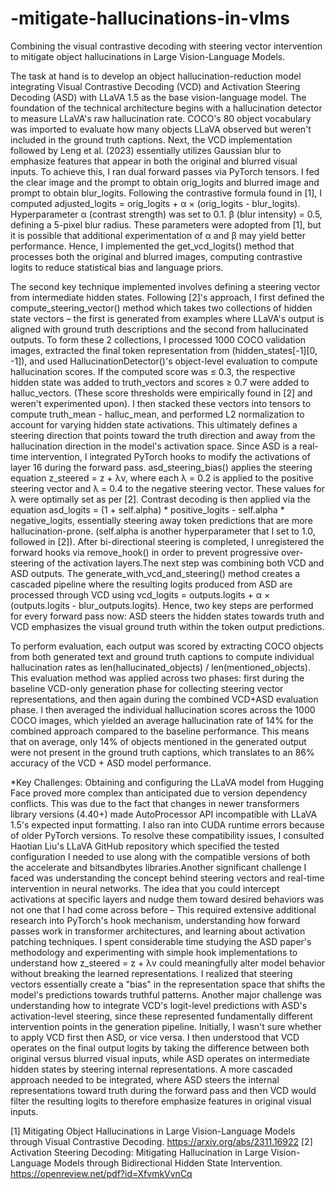 # -mitigate-hallucinations-in-vlms
 Combining the visual contrastive decoding with steering vector intervention to mitigate object hallucinations in Large Vision-Language Models. 

The task at hand is to develop an object hallucination-reduction model integrating Visual Contrastive Decoding (VCD) and Activation Steering Decoding (ASD) with LLaVA 1.5 as the base vision-language model. The foundation of the technical architecture begins with a hallucination detector to measure LLaVA's raw hallucination rate. COCO's 80 object vocabulary was imported to evaluate how many objects LLaVA observed but weren't included in the ground truth captions. Next, the VCD implementation followed by Leng et al. (2023) essentially utilizes Gaussian blur to emphasize features that appear in both the original and blurred visual inputs. To achieve this, I ran dual forward passes via PyTorch tensors. I fed the clear image and the prompt to obtain orig_logits and blurred image and prompt to obtain blur_logits. Following the contrastive formula found in [1], I computed adjusted_logits = orig_logits + α × (orig_logits - blur_logits). Hyperparameter α (contrast strength) was set to 0.1. β (blur intensity) = 0.5, defining a 5-pixel blur radius. These parameters were adopted from [1], but it is possible that additional experimentation of α and β may yield better performance. Hence, I implemented the get_vcd_logits() method that processes both the original and blurred images, computing contrastive logits to reduce statistical bias and language priors. 

The second key technique implemented involves defining a steering vector from intermediate hidden states. Following [2]'s approach, I first defined the compute_steering_vector() method which takes two collections of hidden state vectors – the first is generated from examples where LLaVA's output is aligned with ground truth descriptions and the second from hallucinated outputs. To form these 2 collections, I processed 1000 COCO validation images, extracted the final token representation from (hidden_states[-1][0, -1]), and used HallucinationDetector()'s object-level evaluation to compute hallucination scores. If the computed score was ≤ 0.3, the respective hidden state was added to truth_vectors and scores ≥ 0.7 were added to halluc_vectors. (These score thresholds were empirically found in [2] and weren't experimented upon). I then stacked these vectors into tensors to compute truth_mean - halluc_mean, and performed L2 normalization to account for varying hidden state activations. This ultimately defines a steering direction that points toward the truth direction and away from the hallucination direction in the model's activation space. Since ASD is a real-time intervention, I integrated PyTorch hooks to modify the activations of layer 16 during the forward pass. asd_steering_bias() applies the steering equation z_steered = z + λv, where each λ = 0.2 is applied to the positive steering vector and λ = 0.4 to the negative steering vector. These values for λ were optimally set as per [2]. Contrast decoding is then applied via the equation asd_logits = (1 + self.alpha) * positive_logits - self.alpha * negative_logits, essentially steering away token predictions that are more hallucination-prone. (self.alpha is another hyperparameter that I set to 1.0, followed in [2]). After bi-directional steering is completed, I unregistered the forward hooks via remove_hook() in order to prevent progressive over-steering of the activation layers.The next step was combining both VCD and ASD outputs. The generate_with_vcd_and_steering() method creates a cascaded pipeline where the resulting logits produced from ASD are processed through VCD using vcd_logits = outputs.logits + α × (outputs.logits - blur_outputs.logits). Hence, two key steps are performed for every forward pass now: ASD steers the hidden states towards truth and VCD emphasizes the visual ground truth within the token output predictions. 

To perform evaluation, each output was scored by extracting COCO objects from both generated text and ground truth captions to compute individual hallucination rates as len(hallucinated_objects) / len(mentioned_objects). This evaluation method  was applied across two phases: first during the baseline VCD-only generation phase for collecting steering vector representations, and then again during the combined VCD+ASD evaluation phase. I then averaged the individual hallucination scores across the 1000 COCO images, which yielded an average hallucination rate of 14% for the combined approach compared to the baseline performance. This means that on average, only 14% of objects mentioned in the generated output were not present in the ground truth captions, which translates to an 86% accuracy of the VCD + ASD model performance.

*Key Challenges:
Obtaining and configuring the LLaVA model from Hugging Face proved more complex than anticipated due to version dependency conflicts. This was due to the fact that changes in newer transformers library versions (4.40+) made AutoProcessor API incompatible with LLaVA 1.5's expected input formatting. I also ran into CUDA runtime errors because of older PyTorch versions. To resolve these compatibility issues, I consulted Haotian Liu's LLaVA GitHub repository which specified the tested configuration I needed to use along with the compatible versions of both the accelerate and bitsandbytes libraries.Another significant challenge I faced was understanding the concept behind steering vectors and real-time intervention in neural networks. The idea that you could intercept activations at specific layers and nudge them toward desired behaviors was not one that I had come across before – This required extensive additional research into PyTorch's hook mechanism, understanding how forward passes work in transformer architectures, and learning about activation patching techniques. I spent considerable time studying the ASD paper's methodology and experimenting with simple hook implementations to understand how z_steered = z + λv could meaningfully alter model behavior without breaking the learned representations. I realized that steering vectors essentially create a "bias" in the representation space that shifts the model's predictions towards truthful patterns. Another major challenge was understanding how to integrate VCD's logit-level predictions with ASD's activation-level steering, since these represented fundamentally different intervention points in the generation pipeline. Initially, I wasn't sure whether to apply VCD first then ASD, or vice versa. I then understood that VCD operates on the final output logits by taking the difference between both original versus blurred visual inputs, while ASD operates on intermediate hidden states by steering internal representations. A more cascaded approach needed to be integrated, where ASD steers the internal representations toward truth during the forward pass and then VCD would filter the resulting logits to therefore emphasize features in original visual inputs.



[1] Mitigating Object Hallucinations in Large Vision-Language Models through Visual Contrastive Decoding. https://arxiv.org/abs/2311.16922
[2] Activation Steering Decoding: Mitigating Hallucination in Large Vision-Language Models through Bidirectional Hidden State Intervention. https://openreview.net/pdf?id=XfvmkVvnCq 
